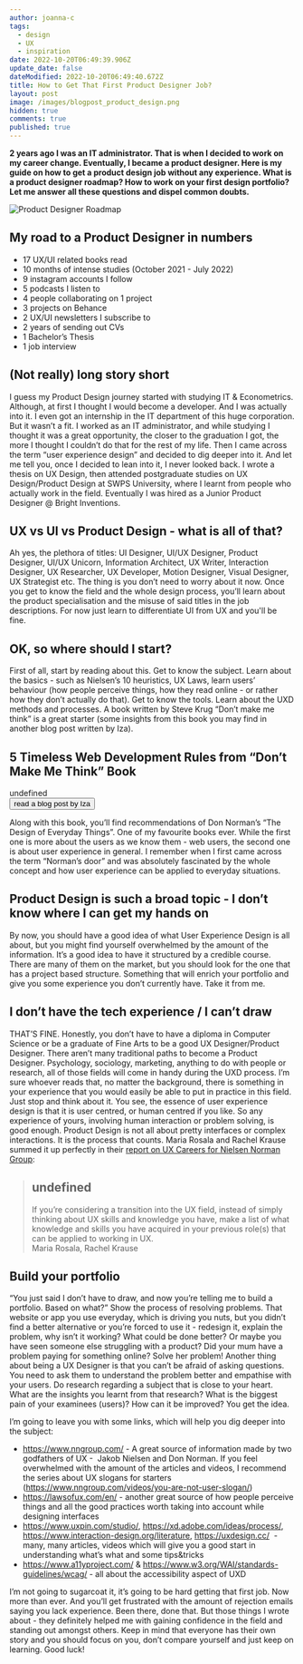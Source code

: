 ```yaml
---
author: joanna-c
tags:
  - design
  - UX
  - inspiration
date: 2022-10-20T06:49:39.906Z
update_date: false
dateModified: 2022-10-20T06:49:40.672Z
title: How to Get That First Product Designer Job?
layout: post
image: /images/blogpost_product_design.png
hidden: true
comments: true
published: true
---
```

**2 years ago I was an IT administrator. That is when I decided to work on my career change. Eventually, I became a product designer. Here is my guide on how to get a product design job without any experience. What is a product designer roadmap? How to work on your first design portfolio? Let me answer all these questions and dispel common doubts.**

<div class="image"><img src="/images/blogpost_product_design.png" alt="Product Designer Roadmap" title="undefined"  /> </div>

## **My road to a Product Designer in numbers** 

* 17 UX/UI related books read
* 10 months of intense studies (October 2021 - July 2022)
* 9 instagram accounts I follow 
* 5 podcasts I listen to
* 4 people collaborating on 1 project
* 3 projects on Behance
* 2 UX/UI newsletters I subscribe to 
* 2 years of sending out CVs
* 1 Bachelor’s Thesis
* 1 job interview

## (Not really) long story short

I guess my Product Design journey started with studying IT & Econometrics. Although, at first I thought I would become a developer. And I was actually into it. I even got an internship in the IT department of this huge corporation. But it wasn’t a fit. I worked as an IT administrator, and while studying I thought it was a great opportunity, the closer to the graduation I got, the more I thought I couldn’t do that for the rest of my life. Then I came across the term “user experience design” and decided to dig deeper into it. And let me tell you, once I decided to lean into it, I never looked back. I wrote a thesis on UX Design, then attended postgraduate studies on UX Design/Product Design at SWPS University, where I learnt from people who actually work in the field. Eventually I was hired as a Junior Product Designer @ Bright Inventions. 

## UX vs UI vs Product Design - what is all of that?

Ah yes, the plethora of titles: UI Designer, UI/UX Designer, Product Designer, UI/UX Unicorn, Information Architect, UX Writer, Interaction Designer, UX Researcher, UX Developer, Motion Designer, Visual Designer, UX Strategist etc. The thing is you don’t need to worry about it now. Once you get to know the field and the whole design process, you’ll learn about the product specialisation and the misuse of said titles in the job descriptions. For now just learn to differentiate UI from UX and you'll be fine.

## OK, so where should I start?

First of all, start by reading about this. Get to know the subject. Learn about the basics - such as Nielsen’s 10 heuristics, UX Laws, learn users’ behaviour (how people perceive things, how they read online - or rather how they don’t actually do that). Get to know the tools. Learn about the UXD methods and processes. A book written by Steve Krug “Don’t make me think” is a great starter (some insights from this book you may find in another blog post written by Iza).

<div class='block-button'><h2>5 Timeless Web Development Rules from “Don’t Make Me Think” Book</h2><div>undefined</div><a href="https://brightinventions.pl/blog/5-web-development-rules-from-dont-make-me-think-book"><button>read a blog post by Iza</button></a></div>

Along with this book, you’ll find recommendations of Don Norman’s “The Design of Everyday Things”. One of my favourite books ever. While the first one is more about the users as we know them - web users, the second one is about user experience in general. I remember when I first came across the term “Norman’s door” and was absolutely fascinated by the whole concept and how user experience can be applied to everyday situations. 

## Product Design is such a broad topic - I don’t know where I can get my hands on

By now, you should have a good idea of what User Experience Design is all about, but you might find yourself overwhelmed by the amount of the information. It’s a good idea to have it structured by a credible course. There are many of them on the market, but you should look for the one that has a project based structure. Something that will enrich your portfolio and give you some experience you don’t currently have. Take it from me. 

## I don’t have the tech experience / I can’t draw

THAT’S FINE. Honestly, you don’t have to have a diploma in Computer Science or be a graduate of Fine Arts to be a good UX Designer/Product Designer. There aren’t many traditional paths to become a Product Designer. Psychology, sociology, marketing, anything to do with people or research, all of those fields will come in handy during the UXD process. I’m sure whoever reads that, no matter the background, there is something in your experience that you would easily be able to put in practice in this field. Just stop and think about it. You see, the essence of user experience design is that it is user centred, or human centred if you like. So any experience of yours, involving human interaction or problem solving, is good enough. Product Design is not all about pretty interfaces or complex interactions. It is the process that counts. Maria Rosala and Rachel Krause summed it up perfectly in their [report on UX Careers for Nielsen Norman Group](https://www.nngroup.com/reports/user-experience-careers/):

<blockquote><h2>undefined</h2><div>If you’re considering a transition into the UX field, instead of simply thinking about UX skills and knowledge you have, make a list of what knowledge and skills you have acquired in your previous role(s) that can be applied to working in UX.</div><footer>Maria Rosala, Rachel Krause</footer></blockquote>

## Build your portfolio 

“You just said I don’t have to draw, and now you’re telling me to build a portfolio. Based on what?” Show the process of resolving problems. That website or app you use everyday, which is driving you nuts, but you didn’t find a better alternative or you’re forced to use it - redesign it, explain the problem, why isn’t it working? What could be done better? Or maybe you have seen someone else struggling with a product? Did your mum have a problem paying for something online? Solve her problem! Another thing about being a UX Designer is that you can’t be afraid of asking questions. You need to ask them to understand the problem better and empathise with your users. Do research regarding a subject that is close to your heart. What are the insights you learnt from that research? What is the biggest pain of your examinees (users)? How can it be improved? You get the idea.

I’m going to leave you with some links, which will help you dig deeper into the subject:

* <https://www.nngroup.com/> - A great source of information made by two godfathers of UX -  Jakob Nielsen and Don Norman. If you feel overwhelmed with the amount of the articles and videos, I recommend the series about UX slogans for starters (https://www.nngroup.com/videos/you-are-not-user-slogan/)
* <https://lawsofux.com/en/> - another great source of how people perceive things and all the good practices worth taking into account while designing interfaces
* <https://www.uxpin.com/studio/>, <https://xd.adobe.com/ideas/process/>, <https://www.interaction-design.org/literature>, <https://uxdesign.cc/>  - many, many articles, videos which will give you a good start in understanding what’s what and some tips&tricks
* <https://www.a11yproject.com/> & <https://www.w3.org/WAI/standards-guidelines/wcag/> - all about the accessibility aspect of UXD

I’m not going to sugarcoat it, it’s going to be hard getting that first job. Now more than ever. And you’ll get frustrated with the amount of rejection emails saying you lack experience. Been there, done that. But those things I wrote about - they definitely helped me with gaining confidence in the field and standing out amongst others. Keep in mind that everyone has their own story and you should focus on you, don’t compare yourself and just keep on learning. Good luck!